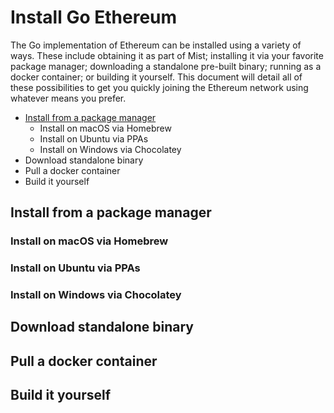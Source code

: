 # Install Go Ethereum

The Go implementation of Ethereum can be installed using a variety of ways. These include obtaining it as part of Mist; installing it via your favorite package manager; downloading a standalone pre-built binary; running as a docker container; or building it yourself. This document will detail all of these possibilities to get you quickly joining the Ethereum network using whatever means you prefer.

 * [Install from a package manager](#package-manager)
   * Install on macOS via Homebrew
   * Install on Ubuntu via PPAs
   * Install on Windows via Chocolatey
 * Download standalone binary
 * Pull a docker container
 * Build it yourself

## <a name="package-manager"></a> Install from a package manager

### Install on macOS via Homebrew

### Install on Ubuntu via PPAs

### Install on Windows via Chocolatey

## Download standalone binary

## Pull a docker container

## Build it yourself


